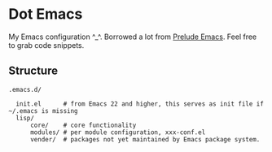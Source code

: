 Dot Emacs
=========

My Emacs configuration ^_^.  Borrowed a lot from
[Prelude Emacs](https://github.com/bbatsov/prelude).  Feel free to
grab code snippets.

Structure
---------

```
.emacs.d/

  init.el      # from Emacs 22 and higher, this serves as init file if ~/.emacs is missing
  lisp/
      core/    # core functionality
      modules/ # per module configuration, xxx-conf.el
      vender/  # packages not yet maintained by Emacs package system.
```
